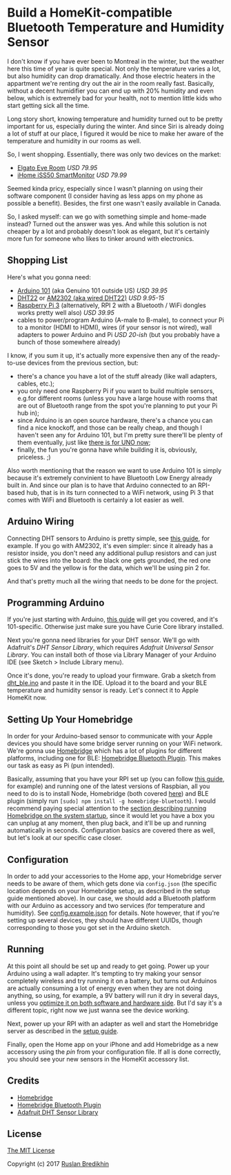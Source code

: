 # Build a HomeKit-compatible Bluetooth Temperature and Humidity Sensor

I don't know if you have ever been to Montreal in the winter, but the weather
here this time of year is quite special. Not only the temperature varies a
lot, but also humidity can drop dramatically. And those electric heaters
in the appartment we're renting dry out the air in the room really fast.
Basically, without a decent humidifier you can end up with 20% humidity and
even below, which is extremely bad for your health, not to mention little
kids who start getting sick all the time.

Long story short, knowing temperature and humidity turned out to be pretty
important for us, especially during the winter. And since Siri is already
doing a lot of stuff at our place, I figured it would be nice to make her
aware of the temperature and humidity in our rooms as well.

So, I went shopping. Essentially, there was only two devices on the market:

- [Elgato Eve Room](https://www.elgato.com/en/eve/eve-room) *USD 79.95*
- [iHome iSS50 SmartMonitor](https://www.ihomeaudio.com/iSS50/) *USD 79.99*

Seemed kinda pricy, especially since I wasn't planning on using their
software component (I consider having as less apps on my phone as possible
a benefit). Besides, the first one wasn't easily available in Canada.

So, I asked myself: can we go with something simple and home-made instead?
Turned out the answer was yes. And while this solution is not cheaper by
a lot and probably doesn't look as elegant, but it's certainly more fun
for someone who likes to tinker around with electronics.

## Shopping List

Here's what you gonna need:

- [Arduino 101](https://www.adafruit.com/products/3033) (aka Genuino 101
outside US) *USD 39.95*
- [DHT22](https://www.adafruit.com/products/385) or
[AM2302 (aka wired DHT22)](https://www.adafruit.com/products/393)
*USD 9.95-15*
- [Raspberry Pi 3](https://www.adafruit.com/products/3055)
(alternatively, RPI 2 with a Bluetooth / WiFi dongles works pretty well
also) *USD 39.95*
- cables to power/program Arduino (A-male to B-male), to connect your Pi
to a monitor (HDMI to HDMI), wires (if your sensor is not wired), wall
adapters to power Arduino and Pi *USD 20-ish* (but you probably have a
bunch of those somewhere already)

I know, if you sum it up, it's actually more expensive then any of the
ready-to-use devices from the previous section, but:

- there's a chance you have a lot of the stuff already (like wall
adapters, cables, etc.);
- you only need one Raspberry Pi if you want to build multiple sensors,
e.g.for different rooms (unless you have a large house with rooms that
are out of Bluetooth range from the spot you're planning to put your
Pi hub in);
- since Arduino is an open source hardware, there's a chance you can
find a nice knockoff, and those can be really cheap, and though I
haven't seen any for Arduino 101, but I'm pretty sure there'll be
plenty of them eventually, just like
[there is for UNO now](https://www.amazon.com/s/url=search-alias%3Daps&field-keywords=arduino+uno+clone&sprefix=arduino+uno+clo%2Caps%2C137);
- finally, the fun you're gonna have while building it is, obviously,
priceless. ;)

Also worth mentioning that the reason we want to use Arduino 101 is
simply because it's extremely convinient to have Bluetooth Low Energy
already built in. And since our plan is to have that Arduino connected
to an RPI-based hub, that is in its turn connected to a WiFi network,
using Pi 3 that comes with WiFi and Bluetooth is certainly a lot
easier as well.

## Arduino Wiring

Connecting DHT sensors to Arduino is pretty simple, see
[this guide](https://learn.adafruit.com/dht/connecting-to-a-dhtxx-sensor),
for example. If you go with AM2302, it's even simpler: since it already
has a resistor inside, you don't need any additional pullup resistors
and can just stick the wires into the board: the black one gets grounded,
the red one goes to 5V and the yellow is for the data, which we'll be
using pin 2 for.

And that's pretty much all the wiring that needs to be done for the
project.

## Programming Arduino

If you're just starting with Arduino,
[this guide](https://www.arduino.cc/en/Guide/Arduino101) will get you
covered, and it's 101-specific. Otherwise just make sure you have
Curie Core library installed.

Next you're gonna need libraries for your DHT sensor. We'll go with
Adafruit's *DHT Sensor Library*, which requires *Adafruit Universal Sensor
Library*. You can install both of those via Library Manager of your
Arduino IDE (see Sketch > Include Library menu).

Once it's done, you're ready to upload your firmware. Grab a sketch from
[dht_ble.ino](dht_ble.ino) and paste it in the IDE. Upload it to the
board and your BLE temperature and humidity sensor is ready. Let's connect
it to Apple HomeKit now.

## Setting Up Your Homebridge

In order for your Arduino-based sensor to communicate with your Apple
devices you should have some bridge server running on your WiFi network.
We're gonna use [Homebridge](https://github.com/nfarina/homebridge) which
has a lot of plugins for different platforms, including one for BLE: [Homebridge
Bluetooth Plugin](https://github.com/vojtamolda/homebridge-bluetooth).
This makes our task as easy as Pi (pun intended).

Basically, assuming that you have your RPI set up (you can follow
[this guide](https://www.raspberrypi.org/documentation/setup/), for example)
and running one of the latest versions of Raspbian, all you need to do is
to install Node, Homebridge (both covered
[here](https://github.com/nfarina/homebridge/wiki/Running-HomeBridge-on-a-Raspberry-Pi))
and BLE plugin (simply run `[sudo] npm install -g homebridge-bluetooth`).
I would recommend paying special attention to the
[section describing running Homebridge on the system
startup](https://github.com/nfarina/homebridge/wiki/Running-HomeBridge-on-a-Raspberry-Pi#running-homebridge-on-bootup),
since it would let you have a box you can unplug at any moment, then
plug back, and it'll be up and running automatically in seconds.
Configuration basics are covered there as well, but let's look at our
specific case closer.

## Configuration

In order to add your accessories to the Home app, your Homebridge server
needs to be aware of them, which gets done via `config.json` (the
specific location depends on your Homebridge setup, as described in the
setup guide mentioned above). In our case, we should add a Bluetooth
platform with our Arduino as accessory and two services (for temperature
and humidity). See [config.example.json](config.example.json) for details.
Note however, that if you're setting up several devices, they should have
different UUIDs, though corresponding to those you got set in the Arduino
sketch.

## Running

At this point all should be set up and ready to get going. Power up your
Arduino using a wall adapter. It's tempting to try making your sensor
completely wireless and try running it on a battery, but turns out
Arduinos are actually consuming a lot of energy even when they are not
doing anything, so using, for example, a 9V battery will run it dry in
several days, unless you [optimize it on both software and hardware
side](https://hwstartup.wordpress.com/2013/03/11/how-to-run-an-arduino-on-a-9v-battery-for-weeks-or-months/).
But I'd say it's a different topic, right now we just wanna see the device
working.

Next, power up your RPI with an adapter as well and start the Homebridge
server as described in the
[setup guide](https://github.com/nfarina/homebridge/wiki/Running-HomeBridge-on-a-Raspberry-Pi).

Finally, open the Home app on your iPhone and add Homebridge as a new
accessory using the *pin* from your configuration file. If all is done
correctly, you should see your new sensors in the HomeKit accessory list.

## Credits

* [Homebridge](https://github.com/nfarina/homebridge)
* [Homebridge Bluetooth Plugin](https://github.com/vojtamolda/homebridge-bluetooth)
* [Adafruit DHT Sensor Library](https://github.com/adafruit/DHT-sensor-library)

## License

[The MIT License](http://opensource.org/licenses/MIT)

Copyright (c) 2017 [Ruslan Bredikhin](http://ruslanbredikhin.com/)
